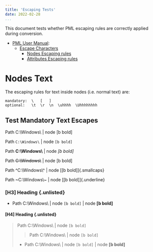 ```yaml
---
title: 'Escaping Tests'
date: 2022-02-28
...
```


This document tests whether PML escaping rules are correctly applied during conversion.

- [PML User Manual][]:
    + [Escape Characters]
        * [Nodes Escaping rules]
        * [Attributes Escaping rules]

# Nodes Text

The escaping rules for text inside nodes (i.e. normal text) are:

    mandatory:  \   [   ]
    optional:   \t  \r  \n  \uhhhh  \Uhhhhhhhh

## Test Mandatory Text Escapes

Path C:\\Windows\\ | node \[b bold\]

Path `C:\Windows\` | node `[b bold]`

Path **C:\\Windows\\** | node _\[b bold\]_

Path ~~C:\\Windows\\~~ | node \[b bold\]

Path ^C:\\Windows\\^ | node [\[b bold\]]{.smallcaps}

Path ~C:\\Windows\\~ | node [\[b bold\]]{.underline}

### \[H3\] Heading {.unlisted}

* Path C:\\Windows\\ | node `[b bold]` | node **\[b bold\]**

#### \[H4\] Heading {.unlisted}

> Path C:\\Windows\\ | node `[b bold]`
>
> > Path C:\\Windows\\ | node `[b bold]`
>
> * Path C:\\Windows\\ | node `[b bold]` | node **\[b bold\]**


<!---------------------------- REFERENCE LINKS ------------------------------->

[PML User Manual]: https://www.pml-lang.dev/docs/user_manual/index.html
[Escape Characters]: https://www.pml-lang.dev/docs/user_manual/index.html#escape_characters
[Nodes Escaping rules]: https://www.pml-lang.dev/docs/user_manual/index.html#ch__12
[Attributes Escaping rules]: https://www.pml-lang.dev/docs/user_manual/index.html#ch__13

